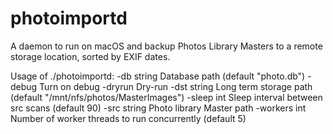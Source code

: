 # photoimportd

A daemon to run on macOS and backup Photos Library Masters to a remote storage location, sorted by EXIF dates.

Usage of ./photoimportd:
  -db string
    	Database path (default "photo.db")
  -debug
    	Turn on debug
  -dryrun
    	Dry-run
  -dst string
    	Long term storage path (default "/mnt/nfs/photos/MasterImages")
  -sleep int
    	Sleep interval between src scans (default 90)
  -src string
    	Photo library Master path
  -workers int
    	Number of worker threads to run concurrently (default 5)

